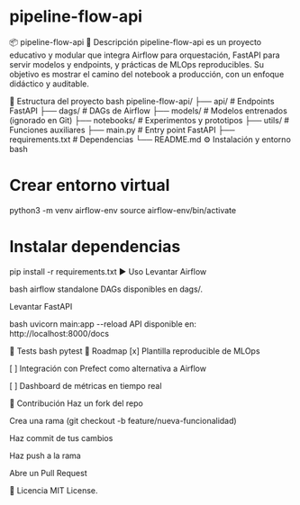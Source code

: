 # pipeline-flow-api
📦 pipeline-flow-api
🚀 Descripción
pipeline-flow-api es un proyecto educativo y modular que integra Airflow para orquestación, FastAPI para servir modelos y endpoints, y prácticas de MLOps reproducibles. Su objetivo es mostrar el camino del notebook a producción, con un enfoque didáctico y auditable.

📂 Estructura del proyecto
bash
pipeline-flow-api/
├── api/              # Endpoints FastAPI
├── dags/             # DAGs de Airflow
├── models/           # Modelos entrenados (ignorado en Git)
├── notebooks/        # Experimentos y prototipos
├── utils/            # Funciones auxiliares
├── main.py           # Entry point FastAPI
├── requirements.txt  # Dependencias
└── README.md
⚙️ Instalación y entorno
bash
# Crear entorno virtual
python3 -m venv airflow-env
source airflow-env/bin/activate

# Instalar dependencias
pip install -r requirements.txt
▶️ Uso
Levantar Airflow

bash
airflow standalone
DAGs disponibles en dags/.

Levantar FastAPI

bash
uvicorn main:app --reload
API disponible en: http://localhost:8000/docs

🧪 Tests
bash
pytest
📖 Roadmap
[x] Plantilla reproducible de MLOps

[ ] Integración con Prefect como alternativa a Airflow

[ ] Dashboard de métricas en tiempo real

🤝 Contribución
Haz un fork del repo

Crea una rama (git checkout -b feature/nueva-funcionalidad)

Haz commit de tus cambios

Haz push a la rama

Abre un Pull Request

📜 Licencia
MIT License.
